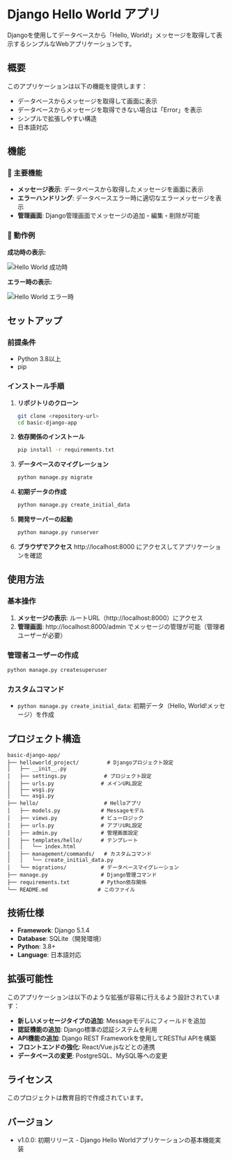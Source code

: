 # Django Hello World アプリ

Djangoを使用してデータベースから「Hello, World!」メッセージを取得して表示するシンプルなWebアプリケーションです。

## 概要

このアプリケーションは以下の機能を提供します：

- データベースからメッセージを取得して画面に表示
- データベースからメッセージを取得できない場合は「Error」を表示
- シンプルで拡張しやすい構造
- 日本語対応

## 機能

### 🎯 主要機能
- **メッセージ表示**: データベースから取得したメッセージを画面に表示
- **エラーハンドリング**: データベースエラー時に適切なエラーメッセージを表示
- **管理画面**: Django管理画面でメッセージの追加・編集・削除が可能

### 📱 動作例

**成功時の表示:**

![Hello World 成功時](https://github.com/user-attachments/assets/4304d1b2-79e9-4a24-9ea1-560076a8240b)

**エラー時の表示:**

![Hello World エラー時](https://github.com/user-attachments/assets/45e54753-9d2f-4952-8003-b3f74ee3325f)

## セットアップ

### 前提条件
- Python 3.8以上
- pip

### インストール手順

1. **リポジトリのクローン**
   ```bash
   git clone <repository-url>
   cd basic-django-app
   ```

2. **依存関係のインストール**
   ```bash
   pip install -r requirements.txt
   ```

3. **データベースのマイグレーション**
   ```bash
   python manage.py migrate
   ```

4. **初期データの作成**
   ```bash
   python manage.py create_initial_data
   ```

5. **開発サーバーの起動**
   ```bash
   python manage.py runserver
   ```

6. **ブラウザでアクセス**
   http://localhost:8000 にアクセスしてアプリケーションを確認

## 使用方法

### 基本操作

1. **メッセージの表示**: ルートURL（http://localhost:8000）にアクセス
2. **管理画面**: http://localhost:8000/admin でメッセージの管理が可能（管理者ユーザーが必要）

### 管理者ユーザーの作成

```bash
python manage.py createsuperuser
```

### カスタムコマンド

- `python manage.py create_initial_data`: 初期データ（Hello, World!メッセージ）を作成

## プロジェクト構造

```
basic-django-app/
├── helloworld_project/         # Djangoプロジェクト設定
│   ├── __init__.py
│   ├── settings.py            # プロジェクト設定
│   ├── urls.py               # メインURL設定
│   ├── wsgi.py
│   └── asgi.py
├── hello/                     # Helloアプリ
│   ├── models.py             # Messageモデル
│   ├── views.py              # ビューロジック
│   ├── urls.py               # アプリURL設定
│   ├── admin.py              # 管理画面設定
│   ├── templates/hello/      # テンプレート
│   │   └── index.html
│   ├── management/commands/   # カスタムコマンド
│   │   └── create_initial_data.py
│   └── migrations/           # データベースマイグレーション
├── manage.py                 # Django管理コマンド
├── requirements.txt          # Python依存関係
└── README.md                # このファイル
```

## 技術仕様

- **Framework**: Django 5.1.4
- **Database**: SQLite（開発環境）
- **Python**: 3.8+
- **Language**: 日本語対応

## 拡張可能性

このアプリケーションは以下のような拡張が容易に行えるよう設計されています：

- **新しいメッセージタイプの追加**: Messageモデルにフィールドを追加
- **認証機能の追加**: Django標準の認証システムを利用
- **API機能の追加**: Django REST Frameworkを使用してRESTful APIを構築
- **フロントエンドの強化**: React/Vue.jsなどとの連携
- **データベースの変更**: PostgreSQL、MySQL等への変更

## ライセンス

このプロジェクトは教育目的で作成されています。

## バージョン

- v1.0.0: 初期リリース - Django Hello Worldアプリケーションの基本機能実装
